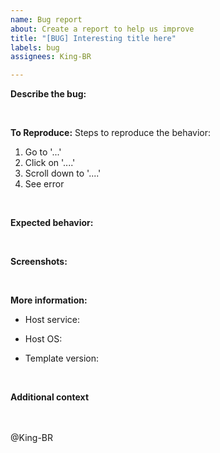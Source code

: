 ```yaml
---
name: Bug report
about: Create a report to help us improve
title: "[BUG] Interesting title here"
labels: bug
assignees: King-BR

---
```


**Describe the bug:**
<!-- A clear and concise description of what the bug is. -->

<br>

**To Reproduce:**
Steps to reproduce the behavior:
1. Go to '...'
2. Click on '....'
3. Scroll down to '....'
4. See error

<br>

**Expected behavior:**
<!-- A clear and concise description of what you expected to happen. -->


<br>

**Screenshots:**
<!-- If applicable, add screenshots to help explain your problem. -->


<br>

**More information:**
 - Host service:
<!-- e.g. heroku, glitch, repl.it, discloud, etc... If you dont use a service you can skip this -->
 - Host OS:
<!-- e.g. windows, linux, ubuntu, etc... -->
 - Template version:
<!-- e.g. 1.0.0/1.2.1 -->

<br>

**Additional context**
<!-- Add any other context about the problem here. -->


<!-- Don't delete below this -->
<br><br>
@King-BR
